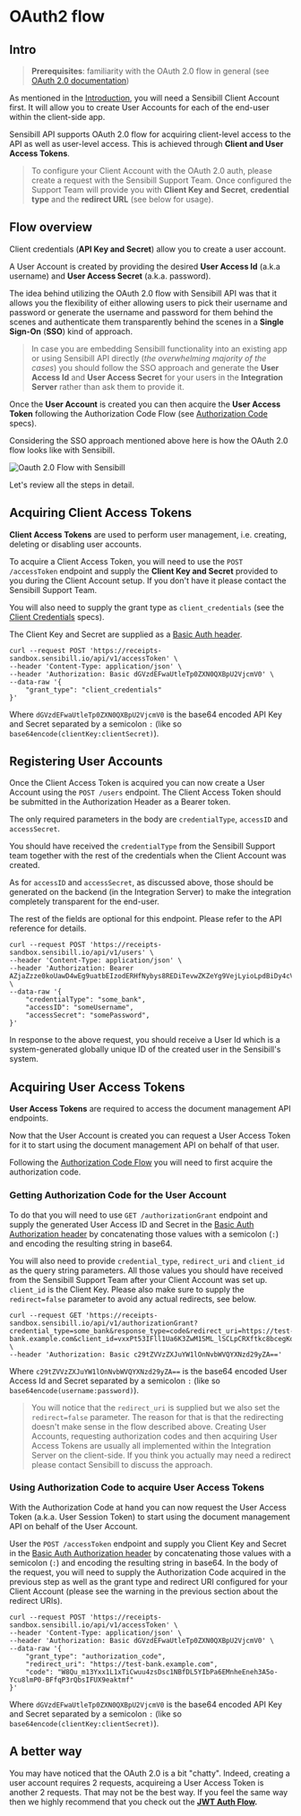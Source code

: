 # OAuth2 flow

## Intro

> **Prerequisites**: familiarity with the OAuth 2.0 flow in general (see [OAuth 2.0 documentation](https://oauth.net/2/))

As mentioned in the [Introduction](./Introduction.md), you will need a Sensibill Client Account first. It will allow you to create User Accounts for each of the end-user within the client-side app.

Sensibill API supports OAuth 2.0 flow for acquiring client-level access to the API as well as user-level access. This is achieved through **Client and User Access Tokens**.

> To configure your Client Account with the OAuth 2.0 auth, please create a request with the Sensibill Support Team. Once configured the Support Team will provide you with **Client Key and Secret**, **credential type** and the **redirect URL** (see below for usage).

## Flow overview

Client credentials (**API Key and Secret**) allow you to create a user account. 

A User Account is created by providing the desired **User Access Id** (a.k.a username) and **User Access Secret** (a.k.a. password). 

The idea behind utilizing the OAuth 2.0 flow with Sensibill API was that it allows you the flexibility of either allowing users to pick their username and password or generate the username and password for them behind the scenes and authenticate them transparently behind the scenes in a **Single Sign-On** (**SSO**) kind of approach. 

<!--theme: warning-->
> In case you are embedding Sensibill functionality into an existing app or using Sensibill API directly (*the overwhelming majority of the cases*) you should follow the SSO approach and generate the **User Access Id** and **User Access Secret** for your users in the **Integration Server** rather than ask them to provide it.

Once the **User Account** is created you can then acquire the **User Access Token** following the Authorization Code Flow (see [Authorization Code](https://datatracker.ietf.org/doc/html/rfc6749#section-1.3.1) specs).

Considering the SSO approach mentioned above here is how the OAuth 2.0 flow looks like with Sensibill.

![Oauth 2.0 Flow with Sensibill](https://github.com/getsensibill/receipts-docs/raw/main/assets/images/oauth2-flow.png 'Oauth 2.0 Flow with Sensibill')

Let's review all the steps in detail.

## Acquiring Client Access Tokens

**Client Access Tokens** are used to perform user management, i.e. creating, deleting or disabling user accounts. 

To acquire a Client Access Token, you will need to use the `POST /accessToken` endpoint and supply the **Client Key and Secret** provided to you during the Client Account setup. If you don't have it please contact the Sensibill Support Team.

You will also need to supply the grant type as `client_credentials` (see the [Client Credentials](https://oauth.net/2/grant-types/client-credentials/) specs).

The Client Key and Secret are supplied as a [Basic Auth header](https://en.wikipedia.org/wiki/Basic_access_authentication).

<!--
title: "Requesting Client Access Token using Basic Auth header"
-->
```curl
curl --request POST 'https://receipts-sandbox.sensibill.io/api/v1/accessToken' \
--header 'Content-Type: application/json' \
--header 'Authorization: Basic dGVzdEFwaUtleTp0ZXN0QXBpU2VjcmV0' \
--data-raw '{
	"grant_type": "client_credentials"
}'
```

Where `dGVzdEFwaUtleTp0ZXN0QXBpU2VjcmV0` is the base64 encoded API Key and Secret separated by a semicolon `:` (like so `base64encode(clientKey:clientSecret)`).

## Registering User Accounts

Once the Client Access Token is acquired you can now create a User Account using the `POST /users` endpoint. The Client Access Token should be submitted in the Authorization Header as a Bearer token.

The only required parameters in the body are `credentialType`, `accessID` and `accessSecret`.

You should have received the `credentialType` from the Sensibill Support team together with the rest of the credentials when the Client Account was created.

As for `accessID` and `accessSecret`, as discussed above, those should be generated on the backend (in the Integration Server) to make the integration completely transparent for the end-user. 

The rest of the fields are optional for this endpoint. Please refer to the API reference for details.

<!--
title: "Registering new User Account with generated User Access ID and Secret"
-->
```curl
curl --request POST 'https://receipts-sandbox.sensibill.io/api/v1/users' \
--header 'Content-Type: application/json' \
--header 'Authorization: Bearer AZjaZzze0koUawD4wEg9uatbEIzodERHfNybys8REDiTevwZKZeYg9VejLyioLpdBiDy4cVAfueMF4v0pg9Q' \
--data-raw '{
    "credentialType": "some_bank",
    "accessID": "someUsername",
    "accessSecret": "somePassword",
}'
```

In response to the above request, you should receive a User Id which is a system-generated globally unique ID of the created user in the Sensibill's system.

## Acquiring User Access Tokens

**User Access Tokens** are required to access the document management API endpoints.

Now that the User Account is created you can request a User Access Token for it to start using the document management API on behalf of that user.

Following the [Authorization Code Flow](https://datatracker.ietf.org/doc/html/rfc6749#section-1.3.1) you will need to first acquire the authorization code. 

### Getting Authorization Code for the User Account

To do that you will need to use `GET /authorizationGrant` endpoint and supply the generated User Access ID and Secret in the [Basic Auth Authorization header](https://en.wikipedia.org/wiki/Basic_access_authentication) by concatenating those values with a semicolon (`:`) and encoding the resulting string in base64. 

You will also need to provide `credential_type`, `redirect_uri` and `client_id` as the query string parameters. All those values you should have received from the Sensibill Support Team after your Client Account was set up. `client_id` is the Client Key. Please also make sure to supply the `redirect=false` parameter to avoid any actual redirects, see below.

<!--
title: "Requesting authorization code for the User Account"
-->
```curl
curl --request GET 'https://receipts-sandbox.sensibill.io/api/v1/authorizationGrant?credential_type=some_bank&response_type=code&redirect_uri=https://test-bank.example.com&client_id=vxxPt53IFll1Ua6K3ZwM1SML_lSCLpCRXftkc8bcegKo&redirect=false' \
--header 'Authorization: Basic c29tZVVzZXJuYW1lOnNvbWVQYXNzd29yZA=='
```

Where `c29tZVVzZXJuYW1lOnNvbWVQYXNzd29yZA==` is the base64 encoded User Access Id and Secret separated by a semicolon `:` (like so `base64encode(username:password)`).

<!--theme: warning-->
>You will notice that the `redirect_uri` is supplied but we also set the `redirect=false` parameter. The reason for that is that the redirecting doesn't make sense in the flow described above. Creating User Accounts, requesting authorization codes and then acquiring User Access Tokens are usually all implemented within the Integration Server on the client-side. If you think you actually may need a redirect please contact Sensibill to discuss the approach.

### Using Authorization Code to acquire User Access Tokens

With the Authorization Code at hand you can now request the User Access Token (a.k.a. User Session Token) to start using the document management API on behalf of the User Account. 

User the `POST /accessToken` endpoint and supply you Client Key and Secret in the [Basic Auth Authorization header](https://en.wikipedia.org/wiki/Basic_access_authentication) by concatenating those values with a semicolon (`:`) and encoding the resulting string in base64. In the body of the request, you will need to supply the Authorization Code acquired in the previous step as well as the grant type and redirect URI configured for your Client Account (please see the warning in the previous section about the redirect URIs).

```curl
curl --request POST 'https://receipts-sandbox.sensibill.io/api/v1/accessToken' \
--header 'Content-Type: application/json' \
--header 'Authorization: Basic dGVzdEFwaUtleTp0ZXN0QXBpU2VjcmV0' \
--data-raw '{
	"grant_type": "authorization_code",
	"redirect_uri": "https://test-bank.example.com",
	"code": "W8Qu_m13Yxx1L1xTiCwuu4zsDsc1NBfDL5YIbPa6EMnheEneh3A5o-Ycu8lmP0-BFfqP3rQbsIFUX9eaktmf"
}'
```

Where `dGVzdEFwaUtleTp0ZXN0QXBpU2VjcmV0` is the base64 encoded API Key and Secret separated by a semicolon `:` (like so `base64encode(clientKey:clientSecret)`).

## A better way

You may have noticed that the OAuth 2.0 is a bit "chatty". Indeed, creating a user account requires 2 requests, acquireing a User Access Token is another 2 requests. That may not be the best way. If you feel the same way then we highly recommend that you check out the **[JWT Auth Flow](./JWT-Authentication-Flow.md).**





